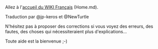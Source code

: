 Allez à l'[accueil du WIKI Français](Home.md) (Home.md).

Traduction par @jp-keros et @NewTurtle


N'hésitez pas à proposer des corrections si vous voyez des erreurs, des fautes, des choses qui nécessiteraient plus d'explications...

Toute aide est la bienvenue ;-)
